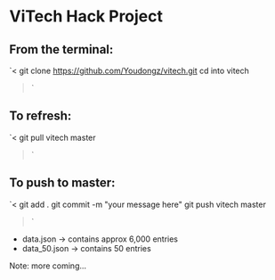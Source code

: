# ViTech Hack Project

## From the terminal:
`<
git clone https://github.com/Youdongz/vitech.git
cd into vitech
>`

## To refresh:
`<
git pull vitech master
>`

## To push to master:
`<
git add .
git commit -m "your message here"
git push vitech master
>`

* data.json -> contains approx 6,000 entries
* data_50.json -> contains 50 entries

Note: more coming...

